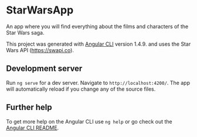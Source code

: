 # StarWarsApp

An app where you will find everything about the films and characters of the Star Wars saga.

This project was generated with [Angular CLI](https://github.com/angular/angular-cli) version 1.4.9. and uses the Star Wars API (https://swapi.co).

## Development server

Run `ng serve` for a dev server. Navigate to `http://localhost:4200/`. The app will automatically reload if you change any of the source files.

## Further help

To get more help on the Angular CLI use `ng help` or go check out the [Angular CLI README](https://github.com/angular/angular-cli/blob/master/README.md).

